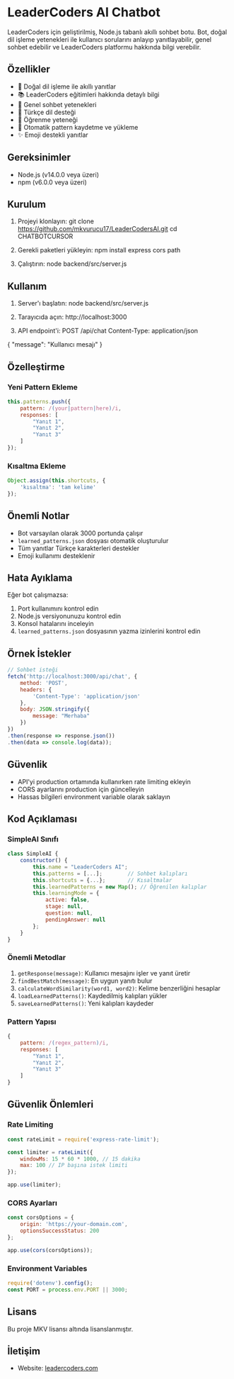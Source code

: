# LeaderCoders AI Chatbot

LeaderCoders için geliştirilmiş, Node.js tabanlı akıllı sohbet botu. Bot, doğal dil işleme yetenekleri ile kullanıcı sorularını anlayıp yanıtlayabilir, genel sohbet edebilir ve LeaderCoders platformu hakkında bilgi verebilir.

## Özellikler

- 🤖 Doğal dil işleme ile akıllı yanıtlar
- 📚 LeaderCoders eğitimleri hakkında detaylı bilgi
- 💬 Genel sohbet yetenekleri
- 🎯 Türkçe dil desteği
- 🔄 Öğrenme yeteneği
- 📝 Otomatik pattern kaydetme ve yükleme
- ✨ Emoji destekli yanıtlar

## Gereksinimler

- Node.js (v14.0.0 veya üzeri)
- npm (v6.0.0 veya üzeri)

## Kurulum

1. Projeyi klonlayın:
git clone https://github.com/mkvurucu17/LeaderCodersAI.git
cd CHATBOTCURSOR

2. Gerekli paketleri yükleyin:
npm install express cors path

3. Çalıştırın:
node backend/src/server.js

## Kullanım

1. Server'ı başlatın:
node backend/src/server.js

2. Tarayıcıda açın:
http://localhost:3000

3. API endpoint'i:
POST /api/chat
Content-Type: application/json

{
    "message": "Kullanıcı mesajı"
}

## Özelleştirme

### Yeni Pattern Ekleme

```javascript
this.patterns.push({
    pattern: /(your|pattern|here)/i,
    responses: [
        "Yanıt 1",
        "Yanıt 2",
        "Yanıt 3"
    ]
});
```

### Kısaltma Ekleme

```javascript
Object.assign(this.shortcuts, {
    'kısaltma': 'tam kelime'
});
```

## Önemli Notlar

- Bot varsayılan olarak 3000 portunda çalışır
- `learned_patterns.json` dosyası otomatik oluşturulur
- Tüm yanıtlar Türkçe karakterleri destekler
- Emoji kullanımı desteklenir

## Hata Ayıklama

Eğer bot çalışmazsa:

1. Port kullanımını kontrol edin
2. Node.js versiyonunuzu kontrol edin
3. Konsol hatalarını inceleyin
4. `learned_patterns.json` dosyasının yazma izinlerini kontrol edin

## Örnek İstekler

```javascript
// Sohbet isteği
fetch('http://localhost:3000/api/chat', {
    method: 'POST',
    headers: {
        'Content-Type': 'application/json'
    },
    body: JSON.stringify({
        message: "Merhaba"
    })
})
.then(response => response.json())
.then(data => console.log(data));
```

## Güvenlik

- API'yi production ortamında kullanırken rate limiting ekleyin
- CORS ayarlarını production için güncelleyin
- Hassas bilgileri environment variable olarak saklayın

## Kod Açıklaması

### SimpleAI Sınıfı

```javascript
class SimpleAI {
    constructor() {
        this.name = "LeaderCoders AI";
        this.patterns = [...];        // Sohbet kalıpları
        this.shortcuts = {...};       // Kısaltmalar
        this.learnedPatterns = new Map(); // Öğrenilen kalıplar
        this.learningMode = {
            active: false,
            stage: null,
            question: null,
            pendingAnswer: null
        };
    }
}
```

### Önemli Metodlar

1. `getResponse(message)`: Kullanıcı mesajını işler ve yanıt üretir
2. `findBestMatch(message)`: En uygun yanıtı bulur
3. `calculateWordSimilarity(word1, word2)`: Kelime benzerliğini hesaplar
4. `loadLearnedPatterns()`: Kaydedilmiş kalıpları yükler
5. `saveLearnedPatterns()`: Yeni kalıpları kaydeder

### Pattern Yapısı

```javascript
{
    pattern: /(regex_pattern)/i,
    responses: [
        "Yanıt 1",
        "Yanıt 2",
        "Yanıt 3"
    ]
}
```

## Güvenlik Önlemleri

### Rate Limiting

```javascript
const rateLimit = require('express-rate-limit');

const limiter = rateLimit({
    windowMs: 15 * 60 * 1000, // 15 dakika
    max: 100 // IP başına istek limiti
});

app.use(limiter);
```

### CORS Ayarları

```javascript
const corsOptions = {
    origin: 'https://your-domain.com',
    optionsSuccessStatus: 200
};

app.use(cors(corsOptions));
```

### Environment Variables

```javascript
require('dotenv').config();
const PORT = process.env.PORT || 3000;
```

## Lisans

Bu proje MKV lisansı altında lisanslanmıştır.

## İletişim

- Website: [leadercoders.com](https://leadercoders.com)

